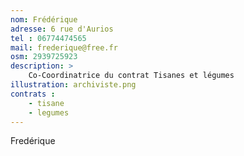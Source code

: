 ```yaml
---
nom: Frédérique
adresse: 6 rue d'Aurios
tel : 06774474565
mail: frederique@free.fr
osm: 2939725923
description: >
    Co-Coordinatrice du contrat Tisanes et légumes
illustration: archiviste.png
contrats : 
    - tisane
    - legumes
---
```


Fredérique